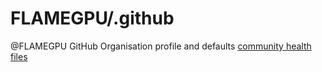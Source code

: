 # FLAMEGPU/.github

@FLAMEGPU GitHub Organisation profile and defaults [community health files](https://docs.github.com/en/communities/setting-up-your-project-for-healthy-contributions/creating-a-default-community-health-file#creating-a-repository-for-default-files)
